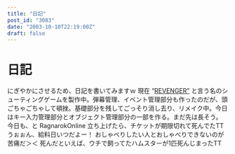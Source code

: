 ```yaml
---
title: "日記"
post_id: "3083"
date: "2003-10-10T22:19:00Z"
draft: false
---
```


# 日記

にぎやかにさせるため、日記を書いてみますｗ 現在 “[REVENGER”](/revenger) と言う名のシューティングゲームを製作中。弾幕管理、イベント管理部分も作ったのだが、頭ごちゃごちゃして頓挫。基礎部分を残してごっそり消し去り、リメイク中。今日はキー入力管理部分とオブジェクト管理部分の一部を作る。まだ先は長そう。  今日も、と RagnarokOnline 立ち上げたら、チケットが期限切れて死んでたTT うぉぉん、給料日いつだよー！ おしゃべりしたい人とおしゃべりできないのが苦痛だ＞＜ 死んだといえば、ウチで飼ってたハムスターが1匹死んじまったTT
